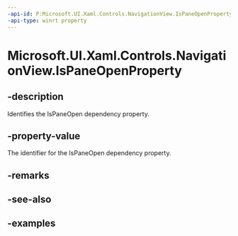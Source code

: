 ```yaml
---
-api-id: P:Microsoft.UI.Xaml.Controls.NavigationView.IsPaneOpenProperty
-api-type: winrt property
---
```


<!-- Property syntax.
public DependencyProperty IsPaneOpenProperty { get; }
-->

# Microsoft.UI.Xaml.Controls.NavigationView.IsPaneOpenProperty

## -description

Identifies the IsPaneOpen dependency property.

## -property-value

The identifier for the IsPaneOpen dependency property.

## -remarks

## -see-also

## -examples

